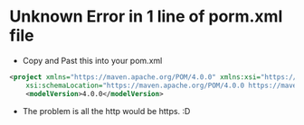 # Unknown Error in 1 line of porm.xml file

- Copy and Past this into your pom.xml

```pom.xml
<project xmlns="https://maven.apache.org/POM/4.0.0" xmlns:xsi="https://www.w3.org/2001/XMLSchema-instance"
	xsi:schemaLocation="https://maven.apache.org/POM/4.0.0 https://maven.apache.org/xsd/maven-4.0.0.xsd">
	<modelVersion>4.0.0</modelVersion>
```

- The problem is all the http would be https. :D
